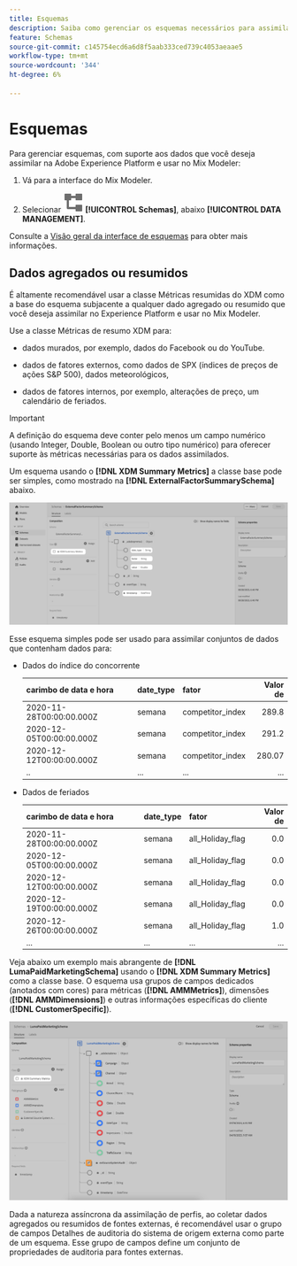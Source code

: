 ```yaml
---
title: Esquemas
description: Saiba como gerenciar os esquemas necessários para assimilar dados no Mix Modeler.
feature: Schemas
source-git-commit: c145754ecd6a6d8f5aab333ced739c4053aeaae5
workflow-type: tm+mt
source-wordcount: '344'
ht-degree: 6%

---
```



# Esquemas

Para gerenciar esquemas, com suporte aos dados que você deseja assimilar na Adobe Experience Platform e usar no Mix Modeler:

1. Vá para a interface do Mix Modeler.

1. Selecionar ![Esquemas](../assets/icons/Schemas.svg) **[!UICONTROL Schemas]**, abaixo **[!UICONTROL DATA MANAGEMENT]**.

Consulte a [Visão geral da interface de esquemas](https://experienceleague.adobe.com/docs/experience-platform/xdm/ui/overview.html?lang=en) para obter mais informações.

## Dados agregados ou resumidos

É altamente recomendável usar a classe Métricas resumidas do XDM como a base do esquema subjacente a qualquer dado agregado ou resumido que você deseja assimilar no Experience Platform e usar no Mix Modeler.

Use a classe Métricas de resumo XDM para:

- dados murados, por exemplo, dados do Facebook ou do YouTube.

- dados de fatores externos, como dados de SPX (índices de preços de ações S&amp;P 500), dados meteorológicos,

- dados de fatores internos, por exemplo, alterações de preço, um calendário de feriados.

>[!IMPORTANT]
>
>A definição do esquema deve conter pelo menos um campo numérico (usando Integer, Double, Boolean ou outro tipo numérico) para oferecer suporte às métricas necessárias para os dados assimilados.

Um esquema usando o **[!DNL XDM Summary Metrics]** a classe base pode ser simples, como mostrado na **[!DNL ExternalFactorSummarySchema]** abaixo.

![Esquema de fatores externos](../assets/external-factors-schema.png)

Esse esquema simples pode ser usado para assimilar conjuntos de dados que contenham dados para:

- Dados do índice do concorrente

  | carimbo de data e hora | date_type | fator | Valor de  |
  |---|---|---|--:|
  | 2020-11-28T00:00:00.000Z | semana | competitor_index | 289.8 |
  | 2020-12-05T00:00:00.000Z | semana | competitor_index | 291.2 |
  | 2020-12-12T00:00:00.000Z | semana | competitor_index | 280.07 |
  | .. | ... | ... | ... |

- Dados de feriados

  | carimbo de data e hora | date_type | fator | Valor de  |
  |---|---|---|--:|
  | 2020-11-28T00:00:00.000Z | semana | all_Holiday_flag | 0.0 |
  | 2020-12-05T00:00:00.000Z | semana | all_Holiday_flag | 0.0 |
  | 2020-12-12T00:00:00.000Z | semana | all_Holiday_flag | 0.0 |
  | 2020-12-19T00:00:00.000Z | semana | all_Holiday_flag | 0.0 |
  | 2020-12-26T00:00:00.000Z | semana | all_Holiday_flag | 1.0 |
  | ... | ... | ... | ... |


Veja abaixo um exemplo mais abrangente de **[!DNL LumaPaidMarketingSchema]** usando o **[!DNL XDM Summary Metrics]** como a classe base. O esquema usa grupos de campos dedicados (anotados com cores) para métricas (**[!DNL AMMMetrics]**), dimensões (**[!DNL AMMDimensions]**) e outras informações específicas do cliente (**[!DNL CustomerSpecific]**).

![Esquema de resumo](../assets/summary-schema.png)

Dada a natureza assíncrona da assimilação de perfis, ao coletar dados agregados ou resumidos de fontes externas, é recomendável usar o grupo de campos Detalhes de auditoria do sistema de origem externa como parte de um esquema. Esse grupo de campos define um conjunto de propriedades de auditoria para fontes externas.
